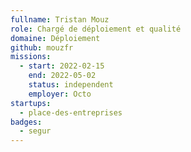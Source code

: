 ```yaml
---
fullname: Tristan Mouz
role: Chargé de déploiement et qualité
domaine: Déploiement
github: mouzfr
missions:
  - start: 2022-02-15
    end: 2022-05-02
    status: independent
    employer: Octo
startups:
  - place-des-entreprises
badges:
  - segur
---
```


